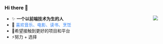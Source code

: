 ### Hi there 👋

* ✨ **一个以前端技术为生的人**  <img align="right" src="https://github-readme-stats.vercel.app/api?username=Min888888&show_icons=true&theme=gotham"/>
* 🌱 <font color=#2F81F7>喜欢音乐、电影、读书、烹饪</font> 
* 👯希望接触到更好的项目和平台
* ⚡努力 + 选择 
